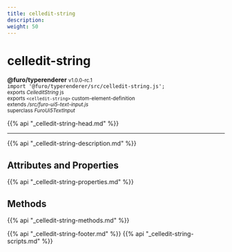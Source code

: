 ```yaml
---
title: celledit-string
description: 
weight: 50
---
```


# celledit-string
**@furo/typerenderer** <small>v1.0.0-rc.1</small>
<br>`import '@furo/typerenderer/src/celledit-string.js';`<small>
<br>exports *CelleditString* js
<br>exports `<celledit-string>` custom-element-definition
<br>extends */src/furo-ui5-text-input.js*
<br>superclass *FuroUi5TextInput*</small>

{{% api "_celledit-string-head.md" %}}

****



{{% api "_celledit-string-description.md" %}}


## Attributes and Properties
{{% api "_celledit-string-properties.md" %}}



## Methods
{{% api "_celledit-string-methods.md" %}}





{{% api "_celledit-string-footer.md" %}}
{{% api "_celledit-string-scripts.md" %}}
